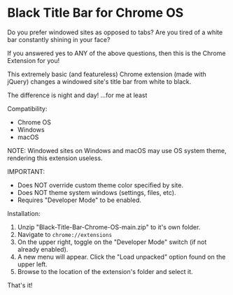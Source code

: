 # Black Title Bar for Chrome OS

 Do you prefer windowed sites as opposed to tabs?
 Are you tired of a white bar constantly shining in your face?

 If you answered yes to ANY of the above questions, then this is the Chrome Extension for you! 
  
 This extremely basic (and featureless) Chrome extension (made with jQuery) changes a windowed site's title bar from white to black. 

 The difference is night and day!
 ...for me at least

Compatibility:

  * Chrome OS
  * Windows
  * macOS

  NOTE: Windowed sites on Windows and macOS may use OS system theme, rendering this extension useless.

IMPORTANT:

  * Does NOT override custom theme color specified by site.
  * Does NOT theme system windows (settings, files, etc).
  * Requires "Developer Mode" to be enabled.

Installation:
  
  1. Unzip "Black-Title-Bar-Chrome-OS-main.zip" to it's own folder.
  2. Navigate to `chrome://extensions`
  3. On the upper right, toggle on the "Developer Mode" switch (if not already enabled).
  4. A new menu will appear. Click the "Load unpacked" option found on the upper left.
  5. Browse to the location of the extension's folder and select it.

That's it!


